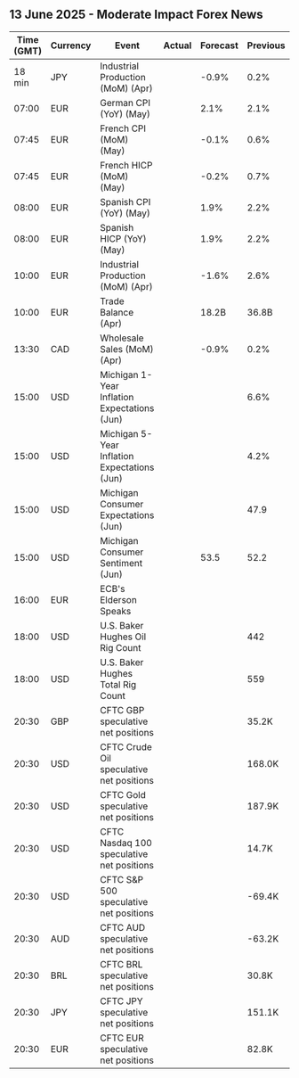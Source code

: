 ## 13 June 2025 - Moderate Impact Forex News

| Time (GMT) | Currency | Event | Actual | Forecast | Previous |
|------|----------|-------|--------|----------|----------|
| 18 min | JPY | Industrial Production (MoM) (Apr) |  | -0.9% | 0.2% |
| 07:00 | EUR | German CPI (YoY) (May) |  | 2.1% | 2.1% |
| 07:45 | EUR | French CPI (MoM) (May) |  | -0.1% | 0.6% |
| 07:45 | EUR | French HICP (MoM) (May) |  | -0.2% | 0.7% |
| 08:00 | EUR | Spanish CPI (YoY) (May) |  | 1.9% | 2.2% |
| 08:00 | EUR | Spanish HICP (YoY) (May) |  | 1.9% | 2.2% |
| 10:00 | EUR | Industrial Production (MoM) (Apr) |  | -1.6% | 2.6% |
| 10:00 | EUR | Trade Balance (Apr) |  | 18.2B | 36.8B |
| 13:30 | CAD | Wholesale Sales (MoM) (Apr) |  | -0.9% | 0.2% |
| 15:00 | USD | Michigan 1-Year Inflation Expectations (Jun) |  |  | 6.6% |
| 15:00 | USD | Michigan 5-Year Inflation Expectations (Jun) |  |  | 4.2% |
| 15:00 | USD | Michigan Consumer Expectations (Jun) |  |  | 47.9 |
| 15:00 | USD | Michigan Consumer Sentiment (Jun) |  | 53.5 | 52.2 |
| 16:00 | EUR | ECB's Elderson Speaks |  |  |  |
| 18:00 | USD | U.S. Baker Hughes Oil Rig Count |  |  | 442 |
| 18:00 | USD | U.S. Baker Hughes Total Rig Count |  |  | 559 |
| 20:30 | GBP | CFTC GBP speculative net positions |  |  | 35.2K |
| 20:30 | USD | CFTC Crude Oil speculative net positions |  |  | 168.0K |
| 20:30 | USD | CFTC Gold speculative net positions |  |  | 187.9K |
| 20:30 | USD | CFTC Nasdaq 100 speculative net positions |  |  | 14.7K |
| 20:30 | USD | CFTC S&P 500 speculative net positions |  |  | -69.4K |
| 20:30 | AUD | CFTC AUD speculative net positions |  |  | -63.2K |
| 20:30 | BRL | CFTC BRL speculative net positions |  |  | 30.8K |
| 20:30 | JPY | CFTC JPY speculative net positions |  |  | 151.1K |
| 20:30 | EUR | CFTC EUR speculative net positions |  |  | 82.8K |
